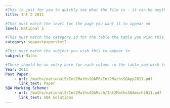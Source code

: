 ```yaml
---
#This is just for you to quickly see what the file is - it can be anything you want
title: Int 2 2011

#This must match the level for the page you want it to appear on
level: National 5

#This must match the category id for the table the table you wish this to appear in
category: sqapastpapersint2

#This must match the subject you wish this to appear in
subject: Maths

#There should be an entry here for each column in the table you wish to populate:
Year: 2011
Past Paper:
    - url: /maths/national5/Int2MathsSQAPP/Int2MathsSQApp2011.pdf
      link_text: Paper
SQA Marking Scheme:
    - url: /maths/national5/Int2MathsSQAMsch/Int2MathsSQAmsch2011.pdf
      link_text: SQA Solutions
---
```


